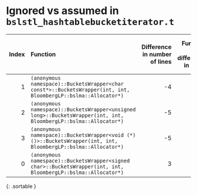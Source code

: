# Ignored vs assumed in `bslstl_hashtablebucketiterator.t`

<script src="../sorttable.js"></script>
|   Index | Function                                                                                                         |   Difference in number of lines |   Function size difference in bytes | Disassembly                                                             | Number of lines in assumed build   | Number of bytes in assumed build   | Number of lines in ignored build   | Number of bytes in ignored build   |
|--------:|:-----------------------------------------------------------------------------------------------------------------|--------------------------------:|------------------------------------:|:------------------------------------------------------------------------|:-----------------------------------|:-----------------------------------|:-----------------------------------|:-----------------------------------|
|       1 | `(anonymous namespace)::BucketsWrapper<char const*>::BucketsWrapper(int, int, BloombergLP::bslma::Allocator*)`   |                              -4 |                                 -16 | [Assumed](1.assume.s.txt), [Ignored](1.none.s.txt), [Diff](1.diff.html) | 1,456                              | 4,301,824                          | 1,472                              | 4,301,888                          |
|       2 | `(anonymous namespace)::BucketsWrapper<unsigned long>::BucketsWrapper(int, int, BloombergLP::bslma::Allocator*)` |                              -5 |                                 -64 | [Assumed](2.assume.s.txt), [Ignored](2.none.s.txt), [Diff](2.diff.html) | 1,408                              | 4,300,352                          | 1,472                              | 4,300,352                          |
|       3 | `(anonymous namespace)::BucketsWrapper<void (*)()>::BucketsWrapper(int, int, BloombergLP::bslma::Allocator*)`    |                              -5 |                                 -64 | [Assumed](3.assume.s.txt), [Ignored](3.none.s.txt), [Diff](3.diff.html) | 1,408                              | 4,304,816                          | 1,472                              | 4,304,960                          |
|       0 | `(anonymous namespace)::BucketsWrapper<signed char>::BucketsWrapper(int, int, BloombergLP::bslma::Allocator*)`   |                               3 |                                   0 | [Assumed](0.assume.s.txt), [Ignored](0.none.s.txt), [Diff](0.diff.html) | 1,424                              | 4,298,864                          | 1,424                              | 4,298,864                          |
{: .sortable }
